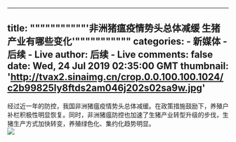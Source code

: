 
---
title: """""""""""'非洲猪瘟疫情势头总体减缓 生猪产业有哪些变化'"""""""""""
categories: 
    - 新媒体
    - 后续 - Live
author: 后续 - Live
comments: false
date: Wed, 24 Jul 2019 02:35:00 GMT
thumbnail: 'http://tvax2.sinaimg.cn/crop.0.0.100.100.1024/c2b99825ly8ftds2am046j202s02sa9w.jpg'
---

<div>   
经过近一年的防控，我国非洲猪瘟疫情势头总体减缓。在政策措施鼓励下，养殖户补栏积极性明显恢复。同时，非洲猪瘟防控也加速了生猪产业转型升级的步伐，生猪生产方式加快转变，养殖绿色化、集约化趋势明显。<br><img src="http://tvax2.sinaimg.cn/crop.0.0.100.100.1024/c2b99825ly8ftds2am046j202s02sa9w.jpg" referrerpolicy="no-referrer">  
</div>
            